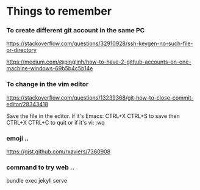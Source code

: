 # Things to remember

### To create different git account in the same PC

https://stackoverflow.com/questions/32910928/ssh-keygen-no-such-file-or-directory

https://medium.com/@pinglinh/how-to-have-2-github-accounts-on-one-machine-windows-69b5b4c5b14e


### To change in the vim editor
https://stackoverflow.com/questions/13239368/git-how-to-close-commit-editor/28343418

Save the file in the editor. If it's Emacs: CTRL+X CTRL+S to save then CTRL+X CTRL+C to quit or if it's vi: :wq


### emoji ..

https://gist.github.com/rxaviers/7360908


### command to try web ..

bundle exec jekyll serve